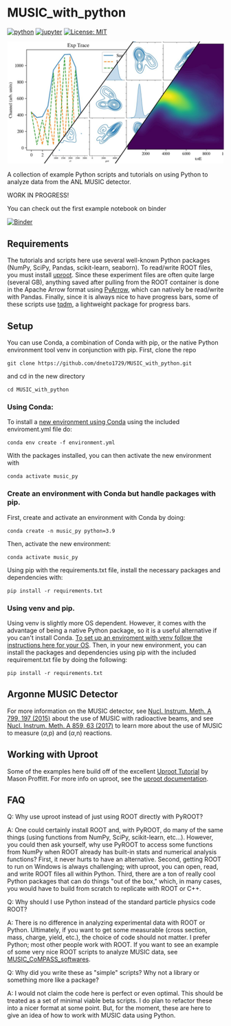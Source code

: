 # MUSIC_with_python
[![python](https://img.shields.io/badge/Python-3.9-3776AB.svg?style=flat&logo=python&logoColor=white)](https://www.python.org)
[![jupyter](https://img.shields.io/badge/Jupyter-Lab-F37626.svg?style=flat&logo=Jupyter)](https://jupyterlab.readthedocs.io/en/stable)
[![License: MIT](https://img.shields.io/badge/License-MIT-yellow.svg)](https://opensource.org/licenses/MIT)

![Examples of some plots using Matplotlib and Seaborn of MUSIC data.](./doc/img/image_main.jpg)

A collection of example Python scripts and tutorials on using Python to analyze data from the ANL MUSIC detector.

WORK IN PROGRESS!

You can check out the first example notebook on binder

[![Binder](https://mybinder.org/badge_logo.svg)](https://mybinder.org/v2/gh/dneto1729/MUSIC_with_python/main?labpath=tutorials%2F1+-+Looking+at+a+MUSIC+ROOT+data+file+with+uproot.ipynb)

## Requirements

The tutorials and scripts here use several well-known Python packages (NumPy, SciPy, Pandas, scikit-learn, seaborn). To read/write ROOT files, you must install [uproot](https://pypi.org/project/uproot/). Since these experiment files are often quite large (several GB), anything saved after pulling from the ROOT container is done in the Apache Arrow format using [PyArrow](https://arrow.apache.org/docs/python/index.html), which can natively be read/write with Pandas. Finally, since it is always nice to have progress bars, some of these scripts use [tqdm](https://github.com/tqdm/tqdm), a lightweight package for progress bars. 

## Setup

You can use Conda, a combination of Conda with pip, or the native Python environment tool venv in conjunction with pip. First, clone the repo
```
git clone https://github.com/dneto1729/MUSIC_with_python.git
```
and cd in the new directory
```
cd MUSIC_with_python
```
### Using Conda:
To install a [new environment using Conda](https://conda.io/projects/conda/en/latest/user-guide/tasks/manage-environments.html) using the included enviroment.yml file do:
```
conda env create -f environment.yml
```
With the packages installed, you can then activate the new environment with
```
conda activate music_py
```
### Create an environment with Conda but handle packages with pip.
First, create and activate an environment with Conda by doing:
```
conda create -n music_py python=3.9
```
Then, activate the new environment:
```
conda activate music_py
```
Using pip with the requirements.txt file, install the necessary packages and dependencies with:
```
pip install -r requirements.txt
```
### Using venv and pip.
Using venv is slightly more OS dependent. However, it comes with the advantage of being a native Python package, so it is a useful alternative if you can't install Conda. [To set up an enviroment with venv follow the instructions here for your OS](https://docs.python.org/3/library/venv.html). Then, in your new environment, you can install the packages and dependencies using pip with the included requirement.txt file by doing the following:
```
pip install -r requirements.txt
```

## Argonne MUSIC Detector
For more information on the MUSIC detector, see [Nucl. Instrum. Meth. A 799, 197 (2015)](https://doi.org/10.1016/j.nima.2015.07.030) about the use of MUSIC with radioactive beams, and see [Nucl. Instrum. Meth. A 859, 63 (2017)](https://doi.org/10.1016/j.nima.2017.03.060) to learn more about the use of MUSIC to measure ($\alpha$,p) and ($\alpha$,n) reactions.

## Working with Uproot
Some of the examples here build off of the excellent [Uproot Tutorial](https://masonproffitt.github.io/uproot-tutorial/) by Mason Proffitt. For more info on uproot, see the [uproot documentation](https://uproot.readthedocs.io/en/latest/index.html). 

## FAQ

Q: Why use uproot instead of just using ROOT directly with PyROOT?

A: One could certainly install ROOT and, with PyROOT, do many of the same things (using functions from NumPy, SciPy, scikit-learn, etc...). However, you could then ask yourself, why use PyROOT to access some functions from NumPy when ROOT already has built-in stats and numerical analysis functions? First, it never hurts to have an alternative. Second, getting ROOT to run on Windows is always challenging; with uproot, you can open, read, and write ROOT files all within Python. Third, there are a ton of really cool Python packages that can do things "out of the box," which, in many cases, you would have to build from scratch to replicate with ROOT or C++.  

Q: Why should I use Python instead of the standard particle physics code ROOT?

A: There is no difference in analyzing experimental data with ROOT or Python. Ultimately, if you want to get some measurable (cross section, mass, charge, yield, etc.), the choice of code should not matter. I prefer Python; most other people work with ROOT. If you want to see an example of some very nice ROOT scripts to analyze MUSIC data, see [MUSIC_CoMPASS_softwares](https://github.com/CFougeres/MUSIC_CoMPASS_softwares).

Q: Why did you write these as "simple" scripts? Why not a library or something more like a package?

A: I would not claim the code here is perfect or even optimal. This should be treated as a set of minimal viable beta scripts. I do plan to refactor these into a nicer format at some point. But, for the moment, these are here to give an idea of how to work with MUSIC data using Python.
